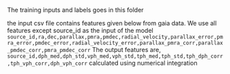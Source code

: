 The training inputs and labels goes in this folder

the input csv file contains features given below from gaia data. We use all features except source_id as the input of the model
`source_id,ra,dec,parallax,pmra,pmdec,radial_velocity,parallax_error,pmra_error,pmdec_error,radial_velocity_error,parallax_pmra_corr,parallax_pmdec_corr,pmra_pmdec_corr`
The output features are,
`source_id,dph_med,dph_std,vph_med,vph_std,tph_med,tph_std,tph_dph_corr,tph_vph_corr,dph_vph_corr`
calculated using numerical integration
